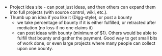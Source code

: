 * Project idea site - can post just ideas, and then others can expand them into full projects (with source control, wiki, etc.).
* Thumb up an idea if you like it (Digg-style), or post a bounty
  - we take percentage of bounty if it is either fulfilled, or retracted after mediation (no loss if no one claims it)
  - can post ideas with bounty (minimum of $1).  Others would be able to fulfill that bounty and gather the payment.  Good way to get small bits of work done, or even large projects where many people can collect upon one bounty.
